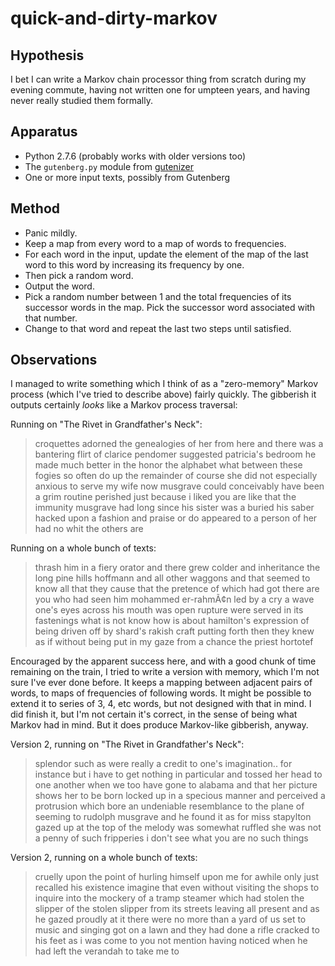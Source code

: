 quick-and-dirty-markov
======================

Hypothesis
----------

I bet I can write a Markov chain processor thing from scratch during my evening
commute, having not written one for umpteen years, and having never really 
studied them formally.

Apparatus
---------

*   Python 2.7.6 (probably works with older versions too)
*   The `gutenberg.py` module from [gutenizer](https://github.com/okfn/gutenizer/)
*   One or more input texts, possibly from Gutenberg

Method
------

*   Panic mildly.
*   Keep a map from every word to a map of words to frequencies. 
*   For each word in the input, update the element of the map of the last
    word to this word by increasing its frequency by one.
*   Then pick a random word.
*   Output the word.
*   Pick a random number between 1 and the total frequencies of its successor
    words in the map.  Pick the successor word associated with that number.
*   Change to that word and repeat the last two steps until satisfied.

Observations
------------

I managed to write something which I think of as a "zero-memory" Markov
process (which I've tried to describe above) fairly quickly.  The gibberish
it outputs certainly *looks* like a Markov process traversal:

Running on "The Rivet in Grandfather's Neck":

> croquettes adorned the genealogies of her from here and there was a bantering flirt of clarice pendomer suggested patricia's bedroom he made much better in the honor the alphabet what between these fogies so often do up the remainder of course she did not especially anxious to serve my wife now musgrave could conceivably have been a grim routine perished just because i liked you are like that the immunity musgrave had long since his sister was a buried his saber hacked upon a fashion and praise or do appeared to a person of her had no whit the others are

Running on a whole bunch of texts:

> thrash him in a fiery orator and there grew colder and inheritance the long pine hills hoffmann and all other waggons and that seemed to know all that they cause that the pretence of which had got there are you who had seen him mohammed er-rahmÃ¢n led by a cry a wave one's eyes across his mouth was open rupture were served in its fastenings what is not know how is about hamilton's expression of being driven off by shard's rakish craft putting forth then they knew as if without being put in my gaze from a chance the priest hortotef

Encouraged by the apparent success here, and with a good chunk of time
remaining on the train, I tried to write a version with memory, which I'm
not sure I've ever done before.  It keeps a mapping between adjacent
pairs of words, to maps of frequencies of following words.  It might be
possible to extend it to series of 3, 4, etc words, but not designed
with that in mind.  I did finish it, but I'm not certain it's correct,
in the sense of being what Markov had in mind.  But it does produce
Markov-like gibberish, anyway.

Version 2, running on "The Rivet in Grandfather's Neck":

> splendor such as were really a credit to one's imagination.. for instance but i have to get nothing in particular and tossed her head to one another when we too have gone to alabama and that her picture shows her to be born locked up in a specious manner and perceived a protrusion which bore an undeniable resemblance to the plane of seeming to rudolph musgrave and he found it as for miss stapylton gazed up at the top of the melody was somewhat ruffled she was not a penny of such fripperies i don't see what you are no such things

Version 2, running on a whole bunch of texts:

> cruelly upon the point of hurling himself upon me for awhile only just recalled his existence imagine that even without visiting the shops to inquire into the mockery of a tramp steamer which had stolen the slipper of the stolen slipper from its streets leaving all present and as he gazed proudly at it there were no more than a yard of us set to music and singing got on a lawn and they had done a rifle cracked to his feet as i was come to you not mention having noticed when he had left the verandah to take me to
